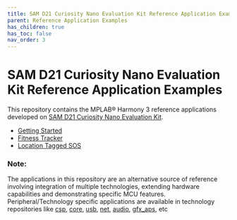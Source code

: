 ```yaml
---
title: SAM D21 Curiosity Nano Evaluation Kit Reference Application Examples
parent: Reference Application Examples
has_children: true
has_toc: false
nav_order: 3
---
```

# SAM D21 Curiosity Nano Evaluation Kit Reference Application Examples

This repository contains the MPLAB® Harmony 3 reference applications developed on [SAM D21 Curiosity Nano Evaluation Kit](https://www.microchip.com/Developmenttools/ProductDetails/DM320119).   

* [Getting Started](./getting_started/docs/readme.md)
* [Fitness Tracker](./fitness_tracker/docs/readme.md)
* [Location Tagged SOS](./location_sos/docs/readme.md)

### **Note:** 
The applications in this repository are an alternative source of reference involving integration of multiple technologies, extending hardware capabilities and demonstrating specific MCU features. 
Peripheral/Technology specific applications are available in technology repositories like [csp](https://github.com/Microchip-MPLAB-Harmony/csp), [core](https://github.com/Microchip-MPLAB-Harmony/core), [usb](https://github.com/Microchip-MPLAB-Harmony/usb), [net](https://github.com/Microchip-MPLAB-Harmony/net), [audio](https://github.com/Microchip-MPLAB-Harmony/audio), [gfx_aps](https://github.com/Microchip-MPLAB-Harmony/gfx_apps), etc

